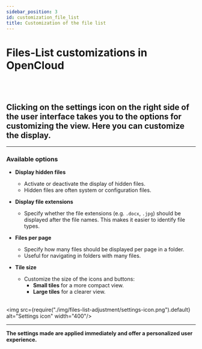 ```yaml
---
sidebar_position: 3
id: customization_file_list
title: Customization of the file list
---
```


# Files-List customizations in OpenCloud
<br/><br/>

## Clicking on the settings icon on the right side of the user interface takes you to the options for customizing the view. Here you can customize the display.


---

### Available options
- **Display hidden files**  
    - Activate or deactivate the display of hidden files.  
    - Hidden files are often system or configuration files.

- **Display file extensions**  
    - Specify whether the file extensions (e.g. `.docx`, `.jpg`) should be displayed after the file names. This makes it easier to identify file types.

- **Files per page**  
    - Specify how many files should be displayed per page in a folder.  
    - Useful for navigating in folders with many files.

- **Tile size**  
    - Customize the size of the icons and buttons:  
        - **Small tiles** for a more compact view.  
        - **Large tiles** for a clearer view.
<br/><br/>

<img src={require("./img/files-list-adjustment/settings-icon.png").default} alt="Settings icon" width="400"/>

---

**The settings made are applied immediately and offer a personalized user experience.**